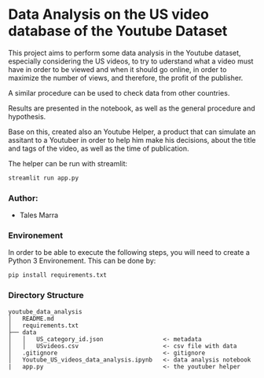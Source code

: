 # Data Analysis on the US video database of the Youtube Dataset

This project aims to perform some data analysis in the Youtube dataset, especially considering the US videos, to try to uderstand what a video must have in order
to be viewed and when it should go online, in order to maximize the number of views, and therefore, the profit of the publisher.

A similar procedure can be used to check data from other countries.

Results are presented in the notebook, as well as the general procedure and hypothesis.

Base on this, created also an Youtube Helper, a product that can simulate an assitant to a Youtuber in order to help him make his decisions, about the title and
tags of the video, as well as the time of publication.

The helper can be run with streamlit:

```bash
streamlit run app.py
```


### Author:

<ul>
  <li>Tales Marra</li>
</ul>

### Environement 

In order to be able to execute the following steps, you will need to create a Python 3 Environement.
This can be done by:

```bash
pip install requirements.txt
```

### Directory Structure

```
youtube_data_analysis
│   README.md 
│   requirements.txt
├── data
│   │   US_category_id.json                 <- metadata
│   │   USvideos.csv                        <- csv file with data
│   .gitignore                              <- gitignore
│   Youtube_US_videos_data_analysis.ipynb   <- data analysis notebook
|   app.py                                  <- the youtuber helper
```
